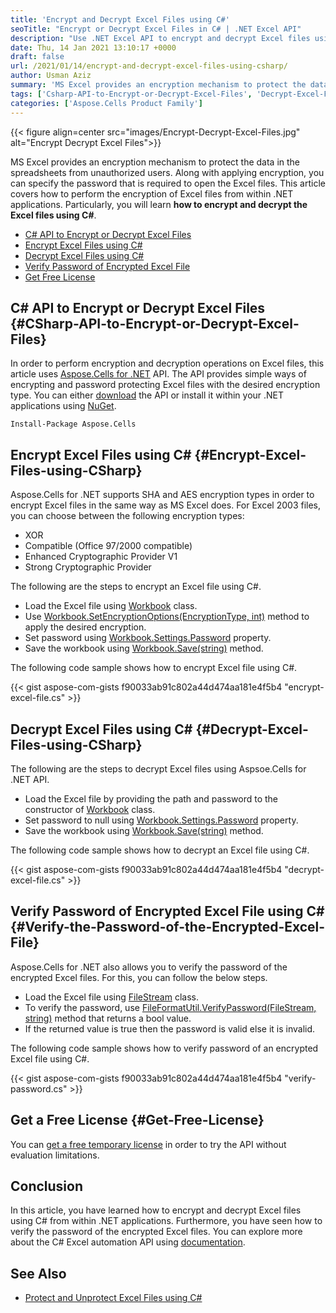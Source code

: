 ```yaml
---
title: 'Encrypt and Decrypt Excel Files using C#'
seoTitle: "Encrypt or Decrypt Excel Files in C# | .NET Excel API"
description: "Use .NET Excel API to encrypt and decrypt Excel files using C# or VB.NET. Encrypt and password-protect Excel files from within .NET applications."
date: Thu, 14 Jan 2021 13:10:17 +0000
draft: false
url: /2021/01/14/encrypt-and-decrypt-excel-files-using-csharp/
author: Usman Aziz
summary: 'MS Excel provides an encryption mechanism to protect the data in the spreadsheets from unauthorized users. Along with applying encryption, you can specify the password that is required to open the Excel files. This article covers how to perform the encryption of Excel files from within .NET applications. Particularly, you will learn **how to encrypt and decrypt the Excel files using C#**.'
tags: ['Csharp-API-to-Encrypt-or-Decrypt-Excel-Files', 'Decrypt-Excel-Files-using-Csharp', 'Encrypt-Excel-Files-using-Csharp', 'Verify-Password-of-Encrypted-Excel-File']
categories: ['Aspose.Cells Product Family']
---
```




{{< figure align=center src="images/Encrypt-Decrypt-Excel-Files.jpg" alt="Encrypt Decrypt Excel Files">}}


MS Excel provides an encryption mechanism to protect the data in the spreadsheets from unauthorized users. Along with applying encryption, you can specify the password that is required to open the Excel files. This article covers how to perform the encryption of Excel files from within .NET applications. Particularly, you will learn **how to encrypt and decrypt the Excel files using C#**.

*   [C# API to Encrypt or Decrypt Excel Files][1]
*   [Encrypt Excel Files using C#][2]
*   [Decrypt Excel Files using C#][3]
*   [Verify Password of Encrypted Excel File][4]
*   [Get Free License][5]

## C# API to Encrypt or Decrypt Excel Files {#CSharp-API-to-Encrypt-or-Decrypt-Excel-Files}

In order to perform encryption and decryption operations on Excel files, this article uses [Aspose.Cells for .NET][6] API. The API provides simple ways of encrypting and password protecting Excel files with the desired encryption type. You can either [download][7] the API or install it within your .NET applications using [NuGet][8].

```
Install-Package Aspose.Cells
```

## Encrypt Excel Files using C# {#Encrypt-Excel-Files-using-CSharp}

Aspose.Cells for .NET supports SHA and AES encryption types in order to encrypt Excel files in the same way as MS Excel does. For Excel 2003 files, you can choose between the following encryption types:

*   XOR
*   Compatible (Office 97/2000 compatible)
*   Enhanced Cryptographic Provider V1
*   Strong Cryptographic Provider

The following are the steps to encrypt an Excel file using C#.

*   Load the Excel file using [Workbook][9] class.
*   Use [Workbook.SetEncryptionOptions(EncryptionType, int)][10] method to apply the desired encryption.
*   Set password using [Workbook.Settings.Password][11] property.
*   Save the workbook using [Workbook.Save(string)][12] method.

The following code sample shows how to encrypt Excel file using C#.

{{< gist aspose-com-gists f90033ab91c802a44d474aa181e4f5b4 "encrypt-excel-file.cs" >}}

## Decrypt Excel Files using C# {#Decrypt-Excel-Files-using-CSharp}

The following are the steps to decrypt Excel files using Aspsoe.Cells for .NET API.

*   Load the Excel file by providing the path and password to the constructor of [Workbook][13] class.
*   Set password to null using [Workbook.Settings.Password][14] property.
*   Save the workbook using [Workbook.Save(string)][15] method.

The following code sample shows how to decrypt an Excel file using C#.

{{< gist aspose-com-gists f90033ab91c802a44d474aa181e4f5b4 "decrypt-excel-file.cs" >}}

## Verify Password of Encrypted Excel File using C# {#Verify-the-Password-of-the-Encrypted-Excel-File}

Aspose.Cells for .NET also allows you to verify the password of the encrypted Excel files. For this, you can follow the below steps.

*   Load the Excel file using [FileStream][16] class.
*   To verify the password, use [FileFormatUtil.VerifyPassword(FileStream, string)][17] method that returns a bool value.
*   If the returned value is true then the password is valid else it is invalid.

The following code sample shows how to verify password of an encrypted Excel file using C#.

{{< gist aspose-com-gists f90033ab91c802a44d474aa181e4f5b4 "verify-password.cs" >}}

## Get a Free License {#Get-Free-License}

You can [get a free temporary license][18] in order to try the API without evaluation limitations.

## Conclusion

In this article, you have learned how to encrypt and decrypt Excel files using C# from within .NET applications. Furthermore, you have seen how to verify the password of the encrypted Excel files. You can explore more about the C# Excel automation API using [documentation][19].

## See Also

*   [Protect and Unprotect Excel Files using C#][20]




[1]: #CSharp-API-to-Encrypt-or-Decrypt-Excel-Files
[2]: #Encrypt-Excel-Files-using-CSharp
[3]: #Decrypt-Excel-Files-using-CSharp
[4]: #Verify-the-Password-of-the-Encrypted-Excel-File
[5]: #Get-Free-License
[6]: https://products.aspose.com/cells/net
[7]: https://downloads.aspose.com/cells/net
[8]: https://nuget.org/packages/Aspose.Cells
[9]: https://apireference.aspose.com/cells/net/aspose.cells/workbook
[10]: https://apireference.aspose.com/cells/net/aspose.cells/workbook/methods/setencryptionoptions
[11]: https://apireference.aspose.com/cells/net/aspose.cells/workbooksettings/properties/password
[12]: https://apireference.aspose.com/cells/net/aspose.cells.workbook/save/methods/2
[13]: https://apireference.aspose.com/cells/net/aspose.cells/workbook
[14]: https://apireference.aspose.com/cells/net/aspose.cells/workbooksettings/properties/password
[15]: https://apireference.aspose.com/cells/net/aspose.cells.workbook/save/methods/2
[16]: https://docs.microsoft.com/en-us/dotnet/api/system.io.filestream?view=net-5.0
[17]: https://apireference.aspose.com/cells/net/aspose.cells/fileformatutil/methods/verifypassword
[18]: https://purchase.aspose.com/temporary-license
[19]: https://docs.aspose.com/cells/net/getting-started/
[20]: https://blog.aspose.com/2020/12/14/protect-or-unprotect-excel-files-using-csharp/





